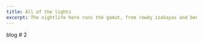 ```yaml
---
title: All of the lights
excerpt: The nightlife here runs the gamut, from rowdy izakayas and beer bars, to red-light entertainment and the infamous Robot Restaurant.
---
```


blog # 2